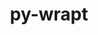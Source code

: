 ---
title: "py-wrapt"
layout: cache
categories: [package, develop]
meta: {"compilers": ["gcc@=11.4.0", "gcc@=13.2.0", "gcc@=7.3.1"], "num_specs": 20, "num_specs_by_stack": {"aws-isc": 1, "aws-isc-aarch64": 1, "e4s": 4, "e4s-neoverse_v1": 2, "ml-linux-aarch64-cpu": 4, "ml-linux-aarch64-cuda": 4, "ml-linux-x86_64-cpu": 4, "ml-linux-x86_64-cuda": 4, "ml-linux-x86_64-rocm": 4, "root": 20}, "oss": ["amzn2", "ubuntu22.04", "ubuntu24.04"], "platforms": ["linux"], "stacks": ["aws-isc", "aws-isc-aarch64", "e4s", "e4s-neoverse_v1", "ml-linux-aarch64-cpu", "ml-linux-aarch64-cuda", "ml-linux-x86_64-cpu", "ml-linux-x86_64-cuda", "ml-linux-x86_64-rocm", "root"], "targets": ["aarch64", "neoverse_v1", "x86_64_v3"], "versions": ["1.15.0"]}
spec_details: [{"compiler": "gcc@=13.2.0", "hash": "2ri76zuwvonu5el25v234yimdkejzmp3", "os": "ubuntu24.04", "platform": "linux", "size": "-", "stacks": ["ml-linux-x86_64-cpu", "ml-linux-x86_64-cuda", "root"], "target": "x86_64_v3", "variants": ["build_system=python_pip"], "versions": ["1.15.0"]}, {"compiler": "gcc@=11.4.0", "hash": "37mz3sijjkdqgwyz6e5m5zi6ak5aim67", "os": "ubuntu22.04", "platform": "linux", "size": "-", "stacks": ["e4s", "root"], "target": "x86_64_v3", "variants": ["build_system=python_pip"], "versions": ["1.15.0"]}, {"compiler": "gcc@=7.3.1", "hash": "4zucqirq7biq3ueca4xi335plhhlmr47", "os": "amzn2", "platform": "linux", "size": "-", "stacks": ["aws-isc", "root"], "target": "x86_64_v3", "variants": ["build_system=python_pip"], "versions": ["1.15.0"]}, {"compiler": "gcc@=13.2.0", "hash": "6yhqlctoxu7643psbshcp2hqxb5yc6sk", "os": "ubuntu24.04", "platform": "linux", "size": "-", "stacks": ["ml-linux-x86_64-rocm", "root"], "target": "x86_64_v3", "variants": ["build_system=python_pip"], "versions": ["1.15.0"]}, {"compiler": "gcc@=13.2.0", "hash": "6yjqowv43xrkx4kcxojh6irvqoj6sqrm", "os": "ubuntu24.04", "platform": "linux", "size": "-", "stacks": ["ml-linux-x86_64-rocm", "root"], "target": "x86_64_v3", "variants": ["build_system=python_pip"], "versions": ["1.15.0"]}, {"compiler": "gcc@=13.2.0", "hash": "bagbzyh3ha63em64t2m3hcexpc3oafdj", "os": "ubuntu24.04", "platform": "linux", "size": "-", "stacks": ["ml-linux-x86_64-cpu", "ml-linux-x86_64-cuda", "root"], "target": "x86_64_v3", "variants": ["build_system=python_pip"], "versions": ["1.15.0"]}, {"compiler": "gcc@=13.2.0", "hash": "e7lgxmo4cr4lgxx752d36azuvjm2s7rv", "os": "ubuntu24.04", "platform": "linux", "size": "-", "stacks": ["ml-linux-aarch64-cpu", "ml-linux-aarch64-cuda", "root"], "target": "aarch64", "variants": ["build_system=python_pip"], "versions": ["1.15.0"]}, {"compiler": "gcc@=7.3.1", "hash": "ltlgwuocshqkcnsxypj4poykcd3wxadc", "os": "amzn2", "platform": "linux", "size": "-", "stacks": ["aws-isc-aarch64", "root"], "target": "aarch64", "variants": ["build_system=python_pip"], "versions": ["1.15.0"]}, {"compiler": "gcc@=13.2.0", "hash": "md5zt4jf4ha2nz4o6uspaemarpcqpdfd", "os": "ubuntu24.04", "platform": "linux", "size": "-", "stacks": ["ml-linux-x86_64-rocm", "root"], "target": "x86_64_v3", "variants": ["build_system=python_pip"], "versions": ["1.15.0"]}, {"compiler": "gcc@=11.4.0", "hash": "nr3c6wjl23fwivhmdkbifoambck524a2", "os": "ubuntu22.04", "platform": "linux", "size": "-", "stacks": ["e4s", "root"], "target": "x86_64_v3", "variants": ["build_system=python_pip"], "versions": ["1.15.0"]}, {"compiler": "gcc@=13.2.0", "hash": "oeogbc336vtuadjeznq7czulyonyajvq", "os": "ubuntu24.04", "platform": "linux", "size": "-", "stacks": ["ml-linux-aarch64-cpu", "ml-linux-aarch64-cuda", "root"], "target": "aarch64", "variants": ["build_system=python_pip"], "versions": ["1.15.0"]}, {"compiler": "gcc@=13.2.0", "hash": "qj2vfeofwrsqfevze4kiz6cvscqtzicy", "os": "ubuntu24.04", "platform": "linux", "size": "-", "stacks": ["ml-linux-x86_64-rocm", "root"], "target": "x86_64_v3", "variants": ["build_system=python_pip"], "versions": ["1.15.0"]}, {"compiler": "gcc@=11.4.0", "hash": "qv2fex7pyxqvzc3a32jnm7sab47mrjgz", "os": "ubuntu22.04", "platform": "linux", "size": "-", "stacks": ["e4s", "root"], "target": "x86_64_v3", "variants": ["build_system=python_pip"], "versions": ["1.15.0"]}, {"compiler": "gcc@=11.4.0", "hash": "tssoesl34kt7ielfinp6rcnxsspb6y7w", "os": "ubuntu22.04", "platform": "linux", "size": "-", "stacks": ["e4s", "root"], "target": "x86_64_v3", "variants": ["build_system=python_pip"], "versions": ["1.15.0"]}, {"compiler": "gcc@=11.4.0", "hash": "uwclty3h7vr5gs4ufqcsr7b2bgkl2myn", "os": "ubuntu22.04", "platform": "linux", "size": "-", "stacks": ["e4s-neoverse_v1", "root"], "target": "neoverse_v1", "variants": ["build_system=python_pip"], "versions": ["1.15.0"]}, {"compiler": "gcc@=11.4.0", "hash": "uztwv6ml2ejqmnrhptgfrrfmqhd7g4fj", "os": "ubuntu22.04", "platform": "linux", "size": "-", "stacks": ["e4s-neoverse_v1", "root"], "target": "neoverse_v1", "variants": ["build_system=python_pip"], "versions": ["1.15.0"]}, {"compiler": "gcc@=13.2.0", "hash": "vamlfqrpyqsxo3rp4mtsq6g4duejhqyq", "os": "ubuntu24.04", "platform": "linux", "size": "-", "stacks": ["ml-linux-aarch64-cpu", "ml-linux-aarch64-cuda", "root"], "target": "aarch64", "variants": ["build_system=python_pip"], "versions": ["1.15.0"]}, {"compiler": "gcc@=13.2.0", "hash": "vk46mkjeverrvbpnb7kgwy3w5mm7f2ou", "os": "ubuntu24.04", "platform": "linux", "size": "-", "stacks": ["ml-linux-aarch64-cpu", "ml-linux-aarch64-cuda", "root"], "target": "aarch64", "variants": ["build_system=python_pip"], "versions": ["1.15.0"]}, {"compiler": "gcc@=13.2.0", "hash": "wz6f6srgq4mphmcdvvvh6b635dl6y6o6", "os": "ubuntu24.04", "platform": "linux", "size": "-", "stacks": ["ml-linux-x86_64-cpu", "ml-linux-x86_64-cuda", "root"], "target": "x86_64_v3", "variants": ["build_system=python_pip"], "versions": ["1.15.0"]}, {"compiler": "gcc@=13.2.0", "hash": "yr3h27pyzz4wovtveina3znll7u44pqd", "os": "ubuntu24.04", "platform": "linux", "size": "-", "stacks": ["ml-linux-x86_64-cpu", "ml-linux-x86_64-cuda", "root"], "target": "x86_64_v3", "variants": ["build_system=python_pip"], "versions": ["1.15.0"]}]
---